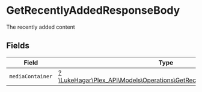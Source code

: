 # GetRecentlyAddedResponseBody

The recently added content


## Fields

| Field                                                                                                                              | Type                                                                                                                               | Required                                                                                                                           | Description                                                                                                                        |
| ---------------------------------------------------------------------------------------------------------------------------------- | ---------------------------------------------------------------------------------------------------------------------------------- | ---------------------------------------------------------------------------------------------------------------------------------- | ---------------------------------------------------------------------------------------------------------------------------------- |
| `mediaContainer`                                                                                                                   | [?\LukeHagar\Plex_API\Models\Operations\GetRecentlyAddedMediaContainer](../../Models/Operations/GetRecentlyAddedMediaContainer.md) | :heavy_minus_sign:                                                                                                                 | N/A                                                                                                                                |